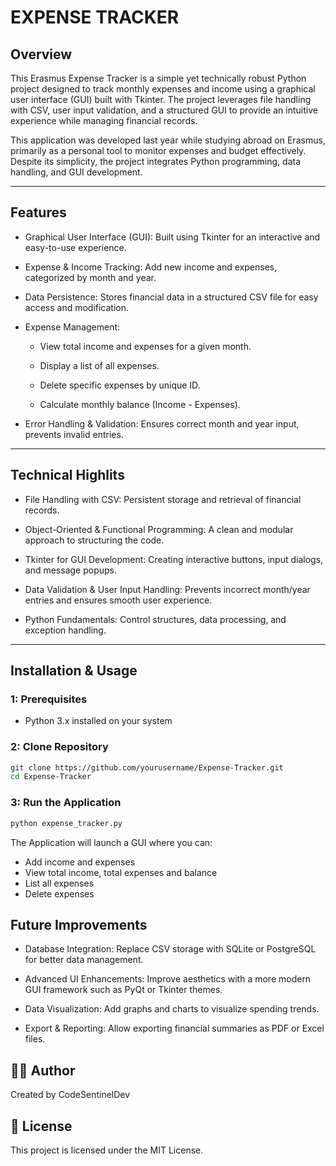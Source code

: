# EXPENSE TRACKER

## Overview

This Erasmus Expense Tracker is a simple yet technically robust Python project designed to track monthly expenses and income using a graphical user interface (GUI) built with Tkinter. The project leverages file handling with CSV, user input validation, and a structured GUI to provide an intuitive experience while managing financial records.

This application was developed last year while studying abroad on Erasmus, primarily as a personal tool to monitor expenses and budget effectively. Despite its simplicity, the project integrates Python programming, data handling, and GUI development.

---

## Features

- Graphical User Interface (GUI): Built using Tkinter for an interactive and easy-to-use experience.

- Expense & Income Tracking: Add new income and expenses, categorized by month and year.

- Data Persistence: Stores financial data in a structured CSV file for easy access and modification.

- Expense Management:

  - View total income and expenses for a given month.

  - Display a list of all expenses.

  - Delete specific expenses by unique ID.

  - Calculate monthly balance (Income - Expenses).

- Error Handling & Validation: Ensures correct month and year input, prevents invalid entries.


---

## Technical Highlits

- File Handling with CSV: Persistent storage and retrieval of financial records.

- Object-Oriented & Functional Programming: A clean and modular approach to structuring the code.

- Tkinter for GUI Development: Creating interactive buttons, input dialogs, and message popups.

- Data Validation & User Input Handling: Prevents incorrect month/year entries and ensures smooth user experience.

- Python Fundamentals: Control structures, data processing, and exception handling.
  
---

## Installation & Usage

### 1: Prerequisites
- Python 3.x installed on your system

### 2: Clone Repository
```bash
git clone https://github.com/yourusername/Expense-Tracker.git
cd Expense-Tracker
```

### 3: Run the Application
```bash
python expense_tracker.py
```
The Application will launch a GUI where you can: 
- Add income and expenses
- View total income, total expenses and balance
- List all expenses
- Delete expenses

## Future Improvements
- Database Integration: Replace CSV storage with SQLite or PostgreSQL for better data management.

- Advanced UI Enhancements: Improve aesthetics with a more modern GUI framework such as PyQt or Tkinter themes.

- Data Visualization: Add graphs and charts to visualize spending trends.

- Export & Reporting: Allow exporting financial summaries as PDF or Excel files.

## 👨‍💻 Author
Created by CodeSentinelDev

## 📜 License
This project is licensed under the MIT License.
